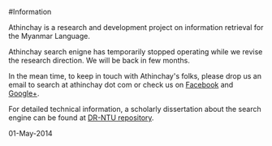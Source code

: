 #Information

Athinchay is a research and development project on information retrieval for the Myanmar Language.

Athinchay search enigne has temporarily stopped operating while we revise the research direction. We will be back in few months.

In the mean time, to keep in touch with Athinchay's folks, please drop us an email to search at athinchay dot com or check us on [Facebook](https://www.facebook.com/athinchay.ir) and [Google+](https://plus.google.com/105749679149750194974).

For detailed technical information, a scholarly dissertation about the search engine can be found at [DR-NTU repository](https://repository.ntu.edu.sg/handle/10356/43956).

01-May-2014
